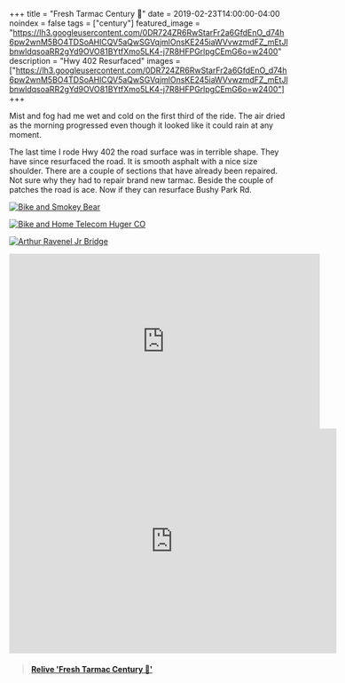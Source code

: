 +++
title =  "Fresh Tarmac Century 💯"
date = 2019-02-23T14:00:00-04:00
noindex = false
tags = ["century"]
featured_image = "https://lh3.googleusercontent.com/0DR724ZR6RwStarFr2a6GfdEnO_d74h6pw2wnM5BO4TDSoAHlCQV5aQwSGVqjmlOnsKE245iaWVvwzmdFZ_mEtJlbnwldqsoaRR2gYd9OVO81BYtfXmo5LK4-j7R8HFPGrlpgCEmG6o=w2400"
description = "Hwy 402 Resurfaced"
images = ["https://lh3.googleusercontent.com/0DR724ZR6RwStarFr2a6GfdEnO_d74h6pw2wnM5BO4TDSoAHlCQV5aQwSGVqjmlOnsKE245iaWVvwzmdFZ_mEtJlbnwldqsoaRR2gYd9OVO81BYtfXmo5LK4-j7R8HFPGrlpgCEmG6o=w2400"]
+++

Mist and fog had me wet and cold on the first third of the ride. The air dried as the morning progressed even though it looked like it could rain at any moment.

The last time I rode Hwy 402 the road surface was in terrible shape. They have since resurfaced the road. It is smooth asphalt with a nice size shoulder. There are a couple of sections that have already been repaired. Not sure why they had to repair brand new tarmac. Beside the couple of patches the road is ace. Now if they can resurface Bushy Park Rd.



[![Bike and Smokey Bear](https://lh3.googleusercontent.com/RPVH13w0OlnFUnbZcwC_ruJXN603k1eabLzdkp5A9lzm1DwxZIWTEsN4vLYZhsuMlIvA4zkY-rTBOhlrXa5luMYJtLY_borbGgPmRxCqHD6gD2mZeVEhjLitugRe7GTGpKt-WMYv0DQ=w2400)](https://lh3.googleusercontent.com/RPVH13w0OlnFUnbZcwC_ruJXN603k1eabLzdkp5A9lzm1DwxZIWTEsN4vLYZhsuMlIvA4zkY-rTBOhlrXa5luMYJtLY_borbGgPmRxCqHD6gD2mZeVEhjLitugRe7GTGpKt-WMYv0DQ=w2400)

[![Bike and Home Telecom Huger CO](https://lh3.googleusercontent.com/bR4--_anwQkwWQTFnU7zJIGYTctaqNETTpjBHPCvum91d4sUXWoUSz2UzRrZAKTrqbOSujwEdxwAGjIiKyKlAgEKV2Phq-eDBAhL8AnWKT1GZuEOlOVvCHLTb6E37RppCSvCZqwGvpY=w2400)](https://lh3.googleusercontent.com/bR4--_anwQkwWQTFnU7zJIGYTctaqNETTpjBHPCvum91d4sUXWoUSz2UzRrZAKTrqbOSujwEdxwAGjIiKyKlAgEKV2Phq-eDBAhL8AnWKT1GZuEOlOVvCHLTb6E37RppCSvCZqwGvpY=w2400)

[![Arthur Ravenel Jr Bridge](https://lh3.googleusercontent.com/RbfYbK1BP7HaCKDf0iLSufbChpyZivtIbJOjkdLgybon2c0PhZuI0pS4RxKixcfm_ne2P_Ok5ka1YeFYeUWfpOKL4RoIg2Z5ltn-6700a9DnzS3333Vp6bgKhviE9zwGjpqAYPNwJ3k=w2400)](https://lh3.googleusercontent.com/RbfYbK1BP7HaCKDf0iLSufbChpyZivtIbJOjkdLgybon2c0PhZuI0pS4RxKixcfm_ne2P_Ok5ka1YeFYeUWfpOKL4RoIg2Z5ltn-6700a9DnzS3333Vp6bgKhviE9zwGjpqAYPNwJ3k=w2400)

<iframe width="560" height="315" src="https://www.youtube.com/embed/1DYSPOFvp-s" frameborder="0" allow="accelerometer; autoplay; encrypted-media; gyroscope; picture-in-picture" allowfullscreen></iframe>

<iframe height='405' width='590' frameborder='0' allowtransparency='true' scrolling='no' src='https://www.strava.com/activities/2170152536/embed/1fcb7914c5b98382e1c192d15cb021309428d389'></iframe>

<blockquote class="embedly-card" data-card-controls="0" data-card-key="f1631a41cb254ca5b035dc5747a5bd75"><h4><a href="https://www.relive.cc/view/2170152536?r=embed-site">Relive 'Fresh Tarmac Century 💯'</a></h4></blockquote>
        <script async src="https://cdn.embedly.com/widgets/platform.js" charset="UTF-8"></script>
